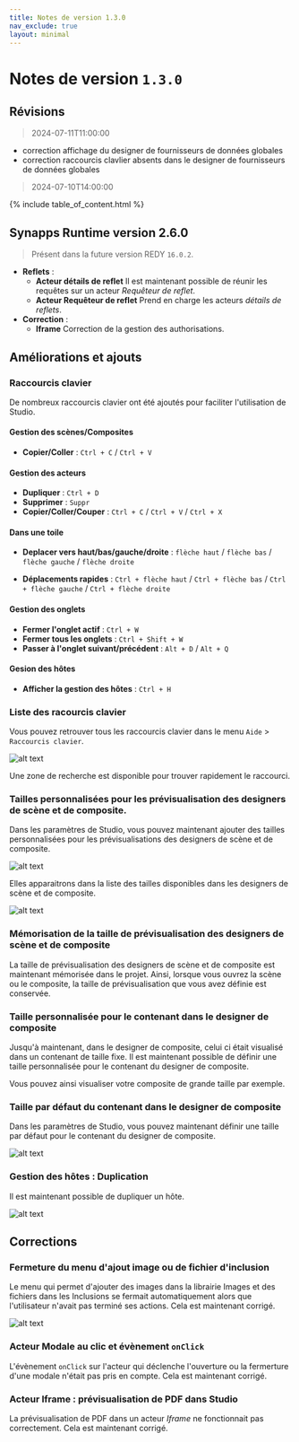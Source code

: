 ```yaml
---
title: Notes de version 1.3.0
nav_exclude: true
layout: minimal
---
```


# Notes de version `1.3.0`

## Révisions

> 2024-07-11T11:00:00

- correction affichage du designer de fournisseurs de données globales
- correction raccourcis clavlier absents dans le designer de fournisseurs de données globales

> 2024-07-10T14:00:00

{% include table_of_content.html %}

## Synapps Runtime version 2.6.0

> Présent dans la future version REDY `16.0.2`.

- **Reflets** :
  - **Acteur détails de reflet** Il est maintenant possible de réunir les requêtes sur un acteur *Requêteur de reflet*.
  - **Acteur Requêteur de reflet** Prend en charge les acteurs *détails de reflets*.
- **Correction** :
  - **Iframe** Correction de la gestion des authorisations.


## Améliorations et ajouts

### Raccourcis clavier

De nombreux raccourcis clavier ont été ajoutés pour faciliter l'utilisation de Studio.

#### Gestion des scènes/Composites

- **Copier/Coller** : `Ctrl + C` / `Ctrl + V`

#### Gestion des acteurs

- **Dupliquer** : `Ctrl + D`
- **Supprimer** : `Suppr`
- **Copier/Coller/Couper** : `Ctrl + C` / `Ctrl + V` / `Ctrl + X`

#### Dans une toile

- **Deplacer vers haut/bas/gauche/droite** : `flèche haut` / `flèche bas` / `flèche gauche` / `flèche droite`

- **Déplacements rapides** : `Ctrl + flèche haut` / `Ctrl + flèche bas` / `Ctrl + flèche gauche` / `Ctrl + flèche droite`

#### Gestion des onglets

- **Fermer l'onglet actif** : `Ctrl + W`
- **Fermer tous les onglets** : `Ctrl + Shift + W`
- **Passer à l'onglet suivant/précédent** : `Alt + D` / `Alt + Q`

#### Gesion des hôtes

- **Afficher la gestion des hôtes** : `Ctrl + H`

### Liste des racourcis clavier
Vous pouvez retrouver tous les raccourcis clavier dans le menu `Aide` > `Raccourcis clavier`.

![alt text](assets/1.3.0/image04.png)

Une zone de recherche est disponible pour trouver rapidement le raccourci.

### Tailles personnalisées pour les prévisualisation des designers de scène et de composite.

Dans les paramètres de Studio, vous pouvez maintenant ajouter des tailles personnalisées pour les prévisualisations des designers de scène et de composite.

![alt text](assets/1.3.0/image01.png)

Elles apparaitrons dans la liste des tailles disponibles dans les designers de scène et de composite.

![alt text](assets/1.3.0/image02.png)

### Mémorisation de la taille de prévisualisation des designers de scène et de composite

La taille de prévisualisation des designers de scène et de composite est maintenant mémorisée dans le projet. Ainsi, lorsque vous ouvrez la scène ou le composite, la taille de prévisualisation que vous avez définie est conservée.

### Taille personnalisée pour le contenant dans le designer de composite

Jusqu'à maintenant, dans le designer de composite, celui ci était visualisé dans un contenant de taille fixe. Il est maintenant possible de définir une taille personnalisée pour le contenant du designer de composite.


Vous pouvez ainsi visualiser votre composite de grande taille par exemple.

### Taille par défaut du contenant dans le designer de composite

Dans les paramètres de Studio, vous pouvez maintenant définir une taille par défaut pour le contenant du designer de composite.


![alt text](assets/1.3.0/image03.png)


### Gestion des hôtes : Duplication

Il est maintenant possible de dupliquer un hôte.


![alt text](assets/1.3.0/host-duplicate.gif)


## Corrections

### Fermeture du menu d'ajout image ou de fichier d'inclusion

Le menu qui permet d'ajouter des images dans la librairie Images et des fichiers dans les Inclusions se fermait automatiquement alors que l'utilisateur n'avait pas terminé ses actions. Cela est maintenant corrigé.

![alt text](assets/1.3.0/menu-images.gif)

### Acteur **Modale au clic** et évènement `onClick`

L'évènement `onClick` sur l'acteur qui déclenche l'ouverture ou la fermerture d'une modale n'était pas pris en compte. Cela est maintenant corrigé.

### Acteur **Iframe** : prévisualisation de PDF dans Studio

La prévisualisation de PDF dans un acteur *Iframe* ne fonctionnait pas correctement. Cela est maintenant corrigé.
